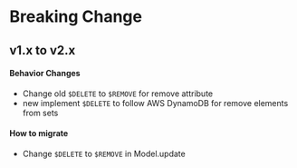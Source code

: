 # Breaking Change

## v1.x to v2.x

#### Behavior Changes
- Change old `$DELETE` to `$REMOVE` for remove attribute
- new implement `$DELETE` to follow AWS DynamoDB for remove elements from sets

#### How to migrate
- Change `$DELETE` to `$REMOVE` in Model.update

